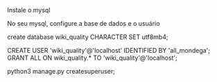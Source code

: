 


Instale o mysql 

No seu mysql, configure a base de dados e o usuário

create database wiki_quality CHARACTER SET utf8mb4;


CREATE USER 'wiki_quality'@'localhost' IDENTIFIED BY 'all_mondega';
GRANT ALL ON wiki_quality.* TO 'wiki_quality'@'localhost';


python3 manage.py createsuperuser;

